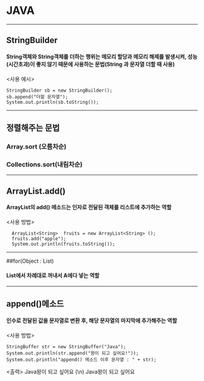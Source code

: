 # JAVA
---------
## StringBuilder
#### String객체와 String객체를 더하는 행위는 메모리 할당과 메모리 해제를 발생시켜, 성능(시간초과)이 좋지 않기 때문에 사용하는 문법(String 과 문자열 더할 때 사용)
<사용 예시>
```
StringBuilder sb = new StringBuilder();
sb.append("더할 문자열");
System.out.println(sb.toString());
```
-----------
## 정렬해주는 문법
### Array.sort (오름차순)
### Collections.sort(내림차순)
-----------
## ArrayList.add()
#### ArrayList의 add() 메소드는 인자로 전달된 객체를 리스트에 추가하는 역할
<사용 방법>
```
  ArrayList<String>  fruits = new ArrayList<String> ();
  fruits.add("apple");
  System.out.println(fruits.toString());
```
------------
##for(Object : List)
#### List에서 차례대로 꺼내서 A에다 넣는 역할
------------
## append()메소드
#### 인수로 전달된 값을 문자열로 변환 후, 해당 문자열의 마지막에 추가해주는 역할
<사용 방법>
```
StringBuffer str = new StringBuffer("Java");
System.out.println(str.append("왕이 되고 싶어요!"));
System.out.println("append() 메소드 이후 문자열 : " + str);
```
<출력> Java왕이 되고 싶어요 (\n)
Java왕이 되고 싶어요
